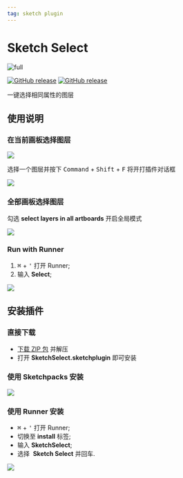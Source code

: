 ```yaml
---
tag: sketch plugin
---
```


# Sketch Select

![full](http://qn.canisminor.cc/2017-09-24-115021.jpg)

[![GitHub release](https://img.shields.io/github/release/canisminor1990/sketch-select.svg?maxAge=2592000)](https://github.com/canisminor1990/sketch-select/releases)
[![GitHub release](https://img.shields.io/badge/Works%20with-Sketch%20Runner-blue.svg?colorB=308ADF)](http://bit.ly/SketchRunnerWebsite)

一键选择相同属性的图层

## 使用说明

### 在当前画板选择图层

![](http://qn.canisminor.cc/2017-09-24-115050.jpg)

选择一个图层并按下 <kbd>Command</kbd> + <kbd>Shift</kbd> + <kbd>F</kbd> 将开打插件对话框

![](http://qn.canisminor.cc/2017-09-24-115117.jpg)

### 全部画板选择图层

勾选 **select layers in all artboards** 开启全局模式

![](http://qn.canisminor.cc/2017-09-24-115129.jpg)

### Run with Runner

1. <kbd>⌘</kbd> + <kbd>'</kbd> 打开 Runner;
2. 输入 **Select**;

![](http://qn.canisminor.cc/2017-09-24-115140.jpg)

## 安装插件

### 直接下载

* [下载 ZIP 包](https://github.com/canisminor1990/sketch-select/archive/master.zip) 并解压
* 打开 **SketchSelect.sketchplugin** 即可安装

### 使用 Sketchpacks 安装

[![](http://qn.canisminor.cc/2017-09-24-115227.jpg)](https://sketchpacks.com/canisminor1990/sketch-select/install)

### 使用 Runner 安装

* <kbd>⌘</kbd> + <kbd>'</kbd> 打开 Runner;
* 切换至 **install** 标签;
* 输入 **SketchSelect**;
* 选择  **Sketch Select** 并回车.

[![](http://qn.canisminor.cc/2017-09-24-115206.jpg)](http://bit.ly/SketchRunnerWebsite)
